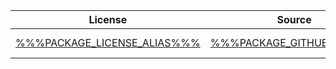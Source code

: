 
| License | Source | &#8212;&raquo; | [Website](https://%%%PACKAGE_WEBSITE_SOURCE_URI%%%) | [npm](https://github.com/npm/npm) |
| :---: | :---: | :---: | :---: | :---: |
| [%%%PACKAGE_LICENSE_ALIAS%%%](%%%PACKAGE_LICENSE_URL%%%) | [%%%PACKAGE_GITHUB_URI%%%](https://%%%PACKAGE_GITHUB_URI%%%) | [![CircleCI](https://circleci.com/gh/%%%PACKAGE_CIRCLECI_NAMESPACE%%%.svg?style=svg)](https://circleci.com/gh/%%%PACKAGE_CIRCLECI_NAMESPACE%%%) | [%%%PACKAGE_WEBSITE_URI%%%](https://%%%PACKAGE_WEBSITE_URI%%%) | [%%%PACKAGE_NPM_PACKAGE_NAME%%%](%%%PACKAGE_NPM_PACKAGE_URL%%%)
